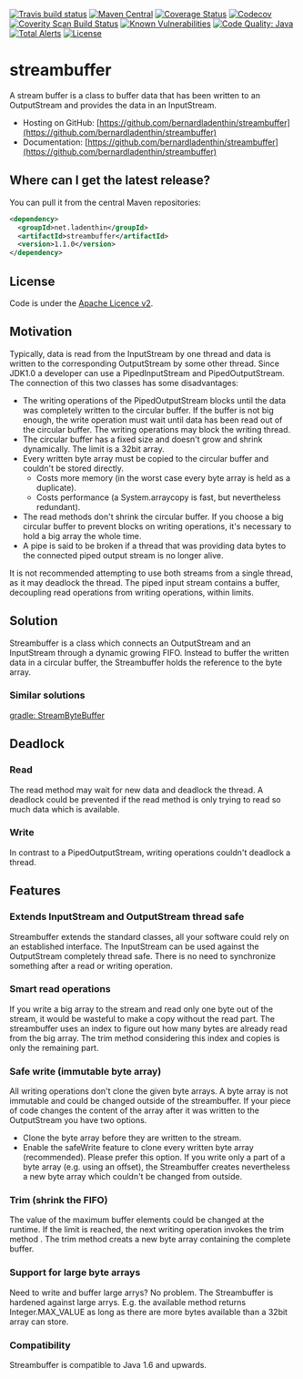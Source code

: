 [![Travis build status](https://travis-ci.org/bernardladenthin/streambuffer.svg)](https://travis-ci.org/bernardladenthin/streambuffer)
[![Maven Central](https://maven-badges.herokuapp.com/maven-central/net.ladenthin/streambuffer/badge.svg)](https://maven-badges.herokuapp.com/maven-central/net.ladenthin/streambuffer)
[![Coverage Status](https://coveralls.io/repos/bernardladenthin/streambuffer/badge.svg)](https://coveralls.io/r/bernardladenthin/streambuffer)
[![Codecov](https://codecov.io/github/bernardladenthin/streambuffer/coverage.png)](https://codecov.io/gh/bernardladenthin/streambuffer)
[![Coverity Scan Build Status](https://scan.coverity.com/projects/5453/badge.svg)](https://scan.coverity.com/projects/5453)
[![Known Vulnerabilities](https://snyk.io/test/github/bernardladenthin/streambuffer/badge.svg?targetFile=pom.xml)](https://snyk.io/test/github/bernardladenthin/streambuffer?targetFile=pom.xml)
[![Code Quality: Java](https://img.shields.io/lgtm/grade/java/g/bernardladenthin/streambuffer.svg?logo=lgtm&logoWidth=18)](https://lgtm.com/projects/g/bernardladenthin/streambuffer/context:java)
[![Total Alerts](https://img.shields.io/lgtm/alerts/g/bernardladenthin/streambuffer.svg?logo=lgtm&logoWidth=18)](https://lgtm.com/projects/g/bernardladenthin/streambuffer/alerts)
[![License](http://img.shields.io/:license-apache-blue.svg)](http://www.apache.org/licenses/LICENSE-2.0.html)

# streambuffer
A stream buffer is a class to buffer data that has been written to an OutputStream and provides the data in an InputStream.

  * Hosting on GitHub: [https://github.com/bernardladenthin/streambuffer](https://github.com/bernardladenthin/streambuffer)
  * Documentation: [https://github.com/bernardladenthin/streambuffer](https://github.com/bernardladenthin/streambuffer)

## Where can I get the latest release?
You can pull it from the central Maven repositories:

```xml
<dependency>
  <groupId>net.ladenthin</groupId>
  <artifactId>streambuffer</artifactId>
  <version>1.1.0</version>
</dependency>
```

## License
Code is under the [Apache Licence v2](https://www.apache.org/licenses/LICENSE-2.0.txt).

## Motivation
Typically, data is read from the InputStream by one thread and data is written to the corresponding OutputStream by some other thread. Since JDK1.0 a developer can use a PipedInputStream and PipedOutputStream. The connection of this two classes has some disadvantages:

   * The writing operations of the PipedOutputStream blocks until the data was completely written to the circular buffer. If the buffer is not big enough, the write operation must wait until data has been read out of the circular buffer. The writing operations may block the writing thread.
   * The circular buffer has a fixed size and doesn't grow and shrink dynamically. The limit is a 32bit array.
   * Every written byte array must be copied to the circular buffer and couldn't be stored directly.
       * Costs more memory (in the worst case every byte array is held as a duplicate).
       * Costs performance (a System.arraycopy is fast, but nevertheless redundant).
   * The read methods don't shrink the circular buffer. If you choose a big circular buffer to prevent blocks on writing operations, it's necessary to hold a big array the whole time.
   * A pipe is said to be broken if a thread that was providing data bytes to the connected piped output stream is no longer alive.

It is not recommended attempting to use both streams from a single thread, as it may deadlock the thread. The piped input stream contains a buffer, decoupling read operations from writing operations, within limits.

## Solution
Streambuffer is a class which connects an OutputStream and an InputStream through a dynamic growing FIFO. Instead to buffer the written data in a circular buffer, the Streambuffer holds the reference to the byte array. 

### Similar solutions
[gradle: StreamByteBuffer](https://github.com/gradle/gradle/blob/master/subprojects/base-services/src/main/java/org/gradle/internal/io/StreamByteBuffer.java)

## Deadlock
### Read
The read method may wait for new data and deadlock the thread. A deadlock could be prevented if the read method is only trying to read so much data which is available.
### Write
In contrast to a PipedOutputStream, writing operations couldn't deadlock a thread.

## Features
### Extends InputStream and OutputStream thread safe
Streambuffer extends the standard classes, all your software could rely on an established interface. The InputStream can be used against the OutputStream completely thread safe. There is no need to synchronize something after a read or writing operation.

### Smart read operations
If you write a big array to the stream and read only one byte out of the stream, it would be wasteful to make a copy without the read part. The streambuffer uses an index to figure out how many bytes are already read from the big array. The trim method considering this index and copies is only the remaining part.

### Safe write (immutable byte array)
All writing operations don't clone the given byte arrays. A byte array is not immutable and could be changed outside of the streambuffer. If your piece of code changes the content of the array after it was written to the OutputStream you have two options.
   * Clone the byte array before they are written to the stream.
   * Enable the safeWrite feature to clone every written byte array (recommended). Please prefer this option. If you write only a part of a byte array (e.g. using an offset), the Streambuffer creates nevertheless a new byte array which couldn't be changed from outside.

### Trim (shrink the FIFO)
The value of the maximum buffer elements could be changed at the runtime. If the limit is reached, the next writing operation invokes the trim method . The trim method creats a new byte array containing the complete buffer.

### Support for large byte arrays
Need to write and buffer large arrys? No problem. The Streambuffer is hardened against large arrys. E.g. the available method returns Integer.MAX_VALUE as long as there are more bytes available than a 32bit array can store.

### Compatibility
Streambuffer is compatible to Java 1.6 and upwards.

